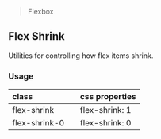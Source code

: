 > Flexbox

## Flex Shrink

Utilities for controlling how flex items shrink.

### Usage

| class |  | css properties |
|:--|:--|:--|
| flex-shrink |  | flex-shrink: 1 |
| flex-shrink-0 |  | flex-shrink: 0 |

